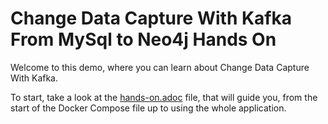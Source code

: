 # Change Data Capture With Kafka From MySql to Neo4j Hands On

Welcome to this demo, where you can learn about Change Data Capture With Kafka.

To start, take a look at the [hands-on.adoc](hands-on.adoc) file, that will guide you, from the start of the Docker Compose file up to using the whole application.

